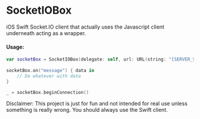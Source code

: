 # SocketIOBox
iOS Swift Socket.IO client that actually uses the Javascript client underneath acting as a wrapper.

#### Usage:

```swift
var socketBox = SocketIOBox(delegate: self, url: URL(string: "[SERVER_SOCKETIO_URL]")!, token: "[YOUR AUTH TOKEN]")
        
socketBox.on("message") { data in
    // Do whatever with data
}

_ = socketBox.beginConnection()
```

Disclaimer: This project is just for fun and not intended for real use unless something is really wrong. You should always use the Swift client.
